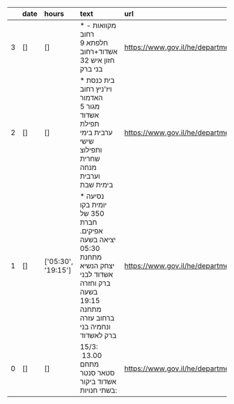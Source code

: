 |    | date   | hours              | text                                                                                                                                           | url                                                                                                               |
|---:|:-------|:-------------------|:-----------------------------------------------------------------------------------------------------------------------------------------------|:------------------------------------------------------------------------------------------------------------------|
|  3 | []     | []                 | * מקוואות -רחוב חלפתא 9 אשדוד+רחוב חזון איש 32 בני ברק                                                                                         | <a href=https://www.gov.il/he/departments/news/20032020_06>https://www.gov.il/he/departments/news/20032020_06</a> |
|  2 | []     | []                 | * בית כנסת ויז'ניץ רחוב האדמור מגור 5 אשדוד  תפילת ערבית בימי שישי ותפילוצ שחרית מנחה וערבית בימית שבת                                         | <a href=https://www.gov.il/he/departments/news/20032020_06>https://www.gov.il/he/departments/news/20032020_06</a> |
|  1 | []     | ['05:30', '19:15'] | * נסיעה יומית בקו 350 של חברת אפיקים. יציאה בשעה 05:30 מתחנת יצחק הנשיא אשדוד לבני ברק וחזרה בשעה 19:15 מתחנה ברחוב עזרה ונחמיה בני ברק לאשדוד | <a href=https://www.gov.il/he/departments/news/20032020_06>https://www.gov.il/he/departments/news/20032020_06</a> |
|  0 | []     | []                 | 15/3:  13.00 מתחם סטאר סנטר אשדוד ביקור בשתי חנויות:                                                                                           | <a href=https://www.gov.il/he/departments/news/19032020_02>https://www.gov.il/he/departments/news/19032020_02</a> |